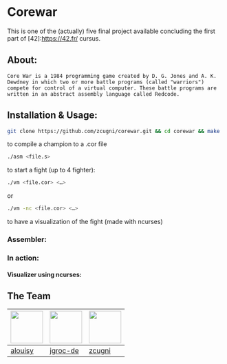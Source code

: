 # Corewar

This is one of the (actually) five final project available concluding the first part of [42]:https://42.fr/ cursus.

## About:
```
Core War is a 1984 programming game created by D. G. Jones and A. K. Dewdney in which two or more battle programs (called "warriors") compete for control of a virtual computer. These battle programs are written in an abstract assembly language called Redcode.
```
[wikipedia]:https://en.wikipedia.org/wiki/Core_War

## Installation & Usage:

```bash
git clone https://github.com/zcugni/corewar.git && cd corewar && make
```

to compile a champion to a .cor file
```bash
./asm <file.s>
```

to start a fight (up to 4 fighter):
```bash
./vm <file.cor> <…>
```
or
```bash
./vm -nc <file.cor> <…>
```
to have a visualization of the fight (made with ncurses)

### Assembler:
### In action:

#### Visualizer using ncurses:

## The Team

|<img src="https://avatars0.githubusercontent.com/u/23722861" width="75px;"/>|<img src="https://avatars2.githubusercontent.com/u/32433125" width="75px;"/>|<img src="https://avatars0.githubusercontent.com/u/33638123" width="75px;"/>|
| --------- | --------- | --------  |
| [alouisy](https://github.com/alouisy) |[jgroc-de](https://github.com/jgroc-de)|[zcugni](https://github.com/zcugni)|
